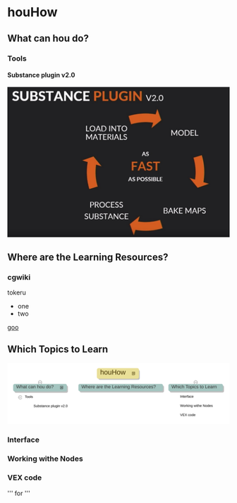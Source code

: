 # houHow

## What can hou do?

### Tools

#### Substance plugin v2.0

![title](.local/static/2019/10/2/Screenshot_substanvePluginV2.1572982442015.jpg)


## Where are the Learning Resources?

### cgwiki

tokeru

- one
- two

[goo](http://google.com)

## Which Topics to Learn

![title](.local/static/2019/10/2/houHow.1572984338437.svg)

### Interface

### Working withe Nodes

### VEX code

'''
for
'''
